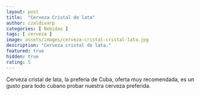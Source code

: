 ```yaml
---
layout: post
title:  "Cerveza Cristal de lata"
author: czaldivarp
categories: [ Bebidas ]
tags: [ cerveza ]
image: assets/images/cerveza-cristal-cristal-lata.jpg
description: "Cerveza cristal de lata."
featured: true
hidden: true
rating: 5
---
```


Cerveza cristal de lata, la preferia de Cuba, oferta muy recomendada, es un gusto para todo cubano probar nuestra cerveza preferida.